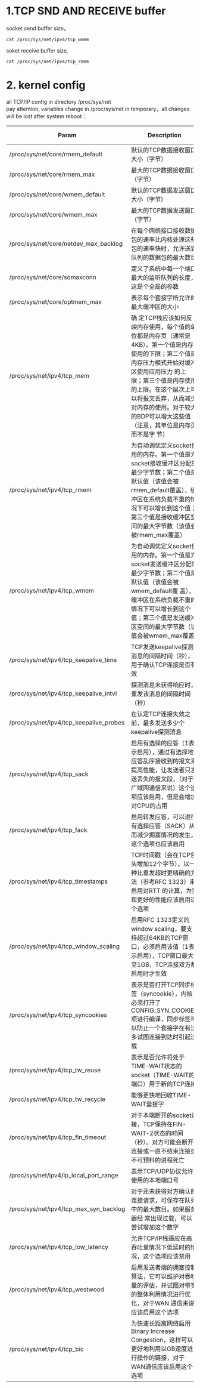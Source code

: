 # 1.TCP SND AND RECEIVE buffer  

socket send buffer size，  

```
cat /proc/sys/net/ipv4/tcp_wmem
```  

soket receive buffer size,  

```
cat /proc/sys/net/ipv4/tcp_rmem
```

# 2. kernel config  

all TCP/IP config in directory /proc/sys/net    
pay attention,  variables change in /proc/sys/net in temporary，all changes will be lost after system reboot：      

| Param | Description | Defalt Value | Optimized Value |  
| -- | -- | -- | -- |  
| /proc/sys/net/core/rmem_default 		    | 默认的TCP数据接收窗口大小（字节） | 229376 | 256960 |  
| /proc/sys/net/core/rmem_max 			    | 最大的TCP数据接收窗口（字节）		| 131071 | 513920 |  
| /proc/sys/net/core/wmem_default 		    | 默认的TCP数据发送窗口大小（字节) 	| 229376 | 256960 |  
| /proc/sys/net/core/wmem_max			    | 最大的TCP数据发送窗口（字节）		| 131071 | 513920 |  
| /proc/sys/net/core/netdev_max_backlog     | 在每个网络接口接收数据包的速率比内核处理这些包的速率快时，允许送到队列的数据包的最大数目 | 1000 | 2000 |  
| /proc/sys/net/core/somaxconn 			    | 定义了系统中每一个端口最大的监听队列的长度，这是个全局的参数 | 128 | 2048 |  
| /proc/sys/net/core/optmem_max			    | 表示每个套接字所允许的最大缓冲区的大小 | 20480 | 81920 |  
| /proc/sys/net/ipv4/tcp_mem			    | 确 定TCP栈应该如何反映内存使用，每个值的单位都是内存页（通常是4KB）。第一个值是内存使用的下限；第二个值是内存压力模式开始对缓冲区使用应用压力 的上限；第三个值是内存使用的上限。在这个层次上可以将报文丢弃，从而减少对内存的使用。对于较大的BDP可以增大这些值（注意，其单位是内存页而不是字 节）| 94011  125351  188022 | 131072  262144  524288 |  
| /proc/sys/net/ipv4/tcp_rmem			    | 为自动调优定义socket使用的内存。第一个值是为socket接收缓冲区分配的最少字节数；第二个值是默认值（该值会被rmem_default覆盖），缓冲区在系统负载不重的情况下可以增长到这个值；第三个值是接收缓冲区空间的最大字节数（该值会被rmem_max覆盖）|  4096  87380  4011232 | 8760  256960  4088000 |  
| /proc/sys/net/ipv4/tcp_wmem               | 为自动调优定义socket使用的内存。第一个值是为socket发送缓冲区分配的最少字节数；第二个值是默认值（该值会被wmem_default覆 盖），缓冲区在系统负载不重的情况下可以增长到这个值；第三个值是发送缓冲区空间的最大字节数（该值会被wmem_max覆盖）| 4096  16384  4011232 | 8760  256960  4088000 |
| /proc/sys/net/ipv4/tcp_keepalive_time     | TCP发送keepalive探测消息的间隔时间（秒），用于确认TCP连接是否有效 | 7200 | 1800 |  
| /proc/sys/net/ipv4/tcp_keepalive_intvl    | 探测消息未获得响应时，重发该消息的间隔时间（秒） | 75 | 30 |
| /proc/sys/net/ipv4/tcp_keepalive_probes   | 在认定TCP连接失效之前，最多发送多少个keepalive探测消息 | 9 | 3 |
| /proc/sys/net/ipv4/tcp_sack 			    | 启用有选择的应答（1表示启用），通过有选择地应答乱序接收到的报文来提高性能，让发送者只发送丢失的报文段，（对于广域网通信来说）这个选项应该启用，但是会增加对CPU的占用 | 1 | 1 |  
| /proc/sys/net/ipv4/tcp_fack               | 启用转发应答，可以进行有选择应答（SACK）从而减少拥塞情况的发生，这个选项也应该启用 | 1 | 1 |  
| /proc/sys/net/ipv4/tcp_timestamps         |TCP时间戳（会在TCP包头增加12个字节），以一种比重发超时更精确的方法（参考RFC 1323）来启用对RTT 的计算，为实现更好的性能应该启用这个选项 | 1 | 1 |
| /proc/sys/net/ipv4/tcp_window_scaling     | 启用RFC 1323定义的window scaling，要支持超过64KB的TCP窗口，必须启用该值（1表示启用），TCP窗口最大至1GB，TCP连接双方都启用时才生效 | 1 | 1 |  
| /proc/sys/net/ipv4/tcp_syncookies         | 表示是否打开TCP同步标签（syncookie），内核必须打开了CONFIG_SYN_COOKIES项进行编译，同步标签可以防止一个套接字在有过多试图连接到达时引起过载 | 1 | 1 |  
| /proc/sys/net/ipv4/tcp_tw_reuse           | 表示是否允许将处于TIME-WAIT状态的socket（TIME-WAIT的端口）用于新的TCP连接 | 0 | 1 |  
| /proc/sys/net/ipv4/tcp_tw_recycle         | 能够更快地回收TIME-WAIT套接字 | 0 | 1 |  
| /proc/sys/net/ipv4/tcp_fin_timeout        | 对于本端断开的socket连接，TCP保持在FIN-WAIT-2状态的时间（秒）。对方可能会断开连接或一直不结束连接或不可预料的进程死亡 | 60 | 30 |  
| /proc/sys/net/ipv4/ip_local_port_range    | 表示TCP/UDP协议允许使用的本地端口号 | 32768 61000 | 1024 65000 |  
| /proc/sys/net/ipv4/tcp_max_syn_backlog    | 对于还未获得对方确认的连接请求，可保存在队列中的最大数目。如果服务器经 常出现过载，可以尝试增加这个数字 | 2048 | 2048 |  
| /proc/sys/net/ipv4/tcp_low_latency        | 允许TCP/IP栈适应在高吞吐量情况下低延时的情况，这个选项应该禁用 | 0 | - |  
| /proc/sys/net/ipv4/tcp_westwood           | 启用发送者端的拥塞控制算法，它可以维护对吞吐量的评估，并试图对带宽的整体利用情况进行优化，对于WAN 通信来说应该启用这个选项 | 0 | - |    
| /proc/sys/net/ipv4/tcp_bic                | 为快速长距离网络启用Binary Increase Congestion，这样可以更好地利用以GB速度进行操作的链接，对于WAN通信应该启用这个选项 | 1 | - |  
